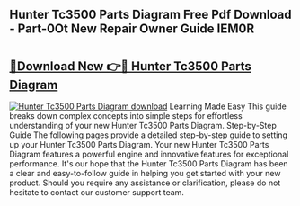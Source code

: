 ## Hunter Tc3500 Parts Diagram Free Pdf Download - Part-0Ot New Repair Owner Guide IEM0R

# <h2><a href="http://dfi6k4y.blite.top/?on=Hunter+Tc3500+Parts+Diagram">🔗Download New 👉🔴 Hunter Tc3500 Parts Diagram</a></h2>

[![Hunter Tc3500 Parts Diagram download](https://i.imgur.com/lujVjoI.png)](http://dfi6k4y.blite.top/?on=Hunter+Tc3500+Parts+Diagram)
Learning Made Easy This guide breaks down complex concepts into simple steps for effortless understanding of your new Hunter Tc3500 Parts Diagram. Step-by-Step Guide The following pages provide a detailed step-by-step guide to setting up your Hunter Tc3500 Parts Diagram. Your new Hunter Tc3500 Parts Diagram features a powerful engine and innovative features for exceptional performance. It's our hope that the Hunter Tc3500 Parts Diagram has been a clear and easy-to-follow guide in helping you get started with your new product. Should you require any assistance or clarification, please do not hesitate to contact our customer support team.
